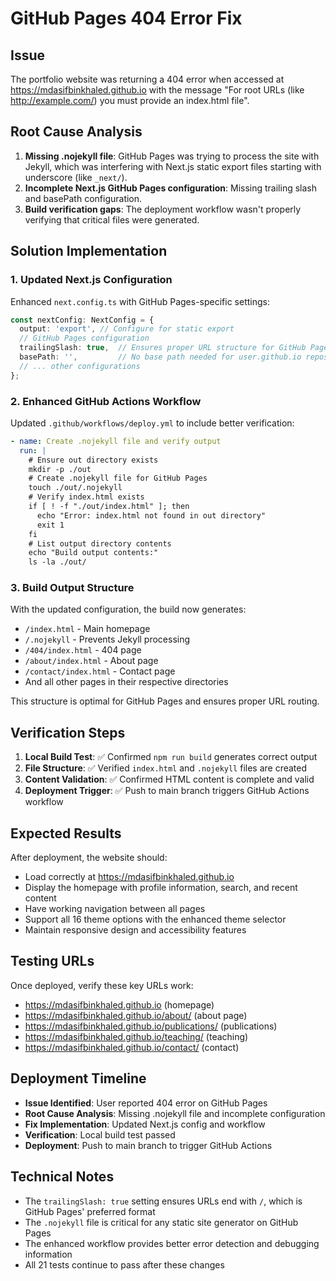 # GitHub Pages 404 Error Fix

## Issue
The portfolio website was returning a 404 error when accessed at https://mdasifbinkhaled.github.io with the message "For root URLs (like http://example.com/) you must provide an index.html file".

## Root Cause Analysis
1. **Missing .nojekyll file**: GitHub Pages was trying to process the site with Jekyll, which was interfering with Next.js static export files starting with underscore (like `_next/`).
2. **Incomplete Next.js GitHub Pages configuration**: Missing trailing slash and basePath configuration.
3. **Build verification gaps**: The deployment workflow wasn't properly verifying that critical files were generated.

## Solution Implementation

### 1. Updated Next.js Configuration
Enhanced `next.config.ts` with GitHub Pages-specific settings:

```typescript
const nextConfig: NextConfig = {
  output: 'export', // Configure for static export
  // GitHub Pages configuration
  trailingSlash: true,  // Ensures proper URL structure for GitHub Pages
  basePath: '',         // No base path needed for user.github.io repositories
  // ... other configurations
};
```

### 2. Enhanced GitHub Actions Workflow
Updated `.github/workflows/deploy.yml` to include better verification:

```yaml
- name: Create .nojekyll file and verify output
  run: |
    # Ensure out directory exists
    mkdir -p ./out
    # Create .nojekyll file for GitHub Pages
    touch ./out/.nojekyll
    # Verify index.html exists
    if [ ! -f "./out/index.html" ]; then
      echo "Error: index.html not found in out directory"
      exit 1
    fi
    # List output directory contents
    echo "Build output contents:"
    ls -la ./out/
```

### 3. Build Output Structure
With the updated configuration, the build now generates:
- `/index.html` - Main homepage
- `/.nojekyll` - Prevents Jekyll processing
- `/404/index.html` - 404 page
- `/about/index.html` - About page
- `/contact/index.html` - Contact page
- And all other pages in their respective directories

This structure is optimal for GitHub Pages and ensures proper URL routing.

## Verification Steps
1. **Local Build Test**: ✅ Confirmed `npm run build` generates correct output
2. **File Structure**: ✅ Verified `index.html` and `.nojekyll` files are created
3. **Content Validation**: ✅ Confirmed HTML content is complete and valid
4. **Deployment Trigger**: ✅ Push to main branch triggers GitHub Actions workflow

## Expected Results
After deployment, the website should:
- Load correctly at https://mdasifbinkhaled.github.io
- Display the homepage with profile information, search, and recent content
- Have working navigation between all pages
- Support all 16 theme options with the enhanced theme selector
- Maintain responsive design and accessibility features

## Testing URLs
Once deployed, verify these key URLs work:
- https://mdasifbinkhaled.github.io (homepage)
- https://mdasifbinkhaled.github.io/about/ (about page)
- https://mdasifbinkhaled.github.io/publications/ (publications)
- https://mdasifbinkhaled.github.io/teaching/ (teaching)
- https://mdasifbinkhaled.github.io/contact/ (contact)

## Deployment Timeline
- **Issue Identified**: User reported 404 error on GitHub Pages
- **Root Cause Analysis**: Missing .nojekyll file and incomplete configuration
- **Fix Implementation**: Updated Next.js config and workflow
- **Verification**: Local build test passed
- **Deployment**: Push to main branch to trigger GitHub Actions

## Technical Notes
- The `trailingSlash: true` setting ensures URLs end with `/`, which is GitHub Pages' preferred format
- The `.nojekyll` file is critical for any static site generator on GitHub Pages
- The enhanced workflow provides better error detection and debugging information
- All 21 tests continue to pass after these changes

